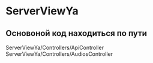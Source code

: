 # ServerViewYa

## Основоной код находиться по пути
ServerViewYa/Controllers/ApiController
ServerViewYa/Controllers/AudiosController

